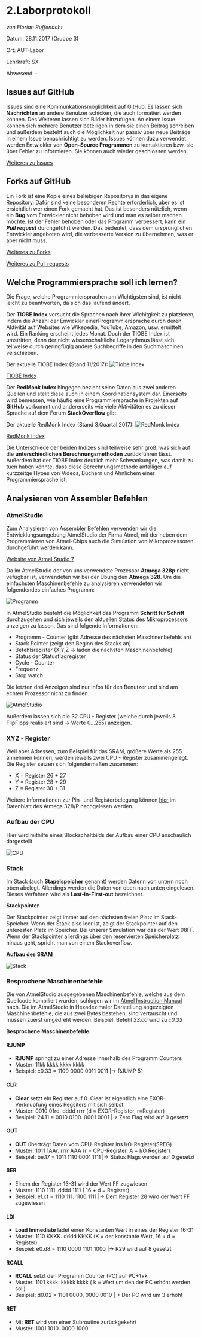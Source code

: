

# **2.Laborprotokoll** 

*von Florian Ruffenacht*

Datum: 28.11.2017 (Gruppe 3)

Ort: AUT-Labor

Lehrkraft: SX

Abwesend: -


## **Issues auf GitHub**

Issues sind eine Kommunkationsmöglichkeiit auf GitHub. Es lassen sich **Nachrichten** an andere
Benutzer schicken, die auch formatiert werden können. Des Weiteren lassen sich Bilder hinzufügen.
An einem Issue können sich mehrere Benutzer beteiligen in dem sie einen Beitrag schreiben und außerdem 
besteht auch die Möglichkeit nur passiv über neue Beiträge in einem Issue benachrichtigt zu werden.
Issues können dazu verwendet werden Entwickler von **Open-Source Programmen** zu kontaktieren bzw. sie 
über Fehler zu informieren. Sie können auch wieder geschlossen werden.

[Weiteres zu Issues](https://guides.github.com/features/issues/) 


## **Forks auf GitHub**

Ein Fork ist eine Kopie eines beliebigen Repositorys in das eigene Repository. Dafür sind keine besonderen Rechte
erforderlich, aber es ist ersichtlich wer einen Fork gemacht hat. Das ist besonders nützlich, wenn ein **Bug** vom 
Entwickler nicht behoben wird und man es selber machen möchte. Ist der Fehler behoben oder das Programm verbessert, 
kann ein *__Pull request__* durchgeführt werden. Das bedeutet, dass dem ursprünglichen Entwickler angeboten wird, die 
verbesserte Version zu übernehmen, was er aber nicht muss.

[Weiteres zu Forks](https://guides.github.com/activities/forking/)

[Weiteres zu Pull requests](https://help.github.com/articles/about-pull-requests/)


##  **Welche Programmiersprache soll ich lernen?**

Die Frage, welche Programmiersprachen am Wichtigsten sind, ist nicht leicht zu beantworten, da sich das laufend ändert.

Der **TIOBE Index** versucht die Sprachen nach ihrer Wichitgkeit zu platzieren, indem die Anzahl der Enwickler einerProgrammiersprache durch deren Aktivität auf Websites wie Wikepedia, YouTube, Amazon, usw. ermittelt wird. Ein Ranking
erscheint jedes Monat. Doch der TIOBE Index ist umstritten, denn der nicht wissenschaftliche Logarythmus lässt sich  teilweise durch geringfügig andere Suchbegriffe in den Suchmaschinen verschieben.

Der aktuelle TIOBE Index (Stand 11/2017):
![Tiobe Index](https://github.com/HTLMechatronics/m14-la1-sx/blob/rufflm14/rufflm14/BildTiobeE2.svg)

[TIOBE Index](https://www.tiobe.com/tiobe-index/)


Der **RedMonk Index** hingegen bezieht seine Daten aus zwei anderen Quellen und stellt diese auch in einem Koordinationsystem dar. Einerseits
wird bemessen, wie häufig eine Programmiersprache in Projekten auf **GitHub** vorkommt und andererseits wie viele Aktivitäten es zu 
dieser Sprache auf dem Forum **StackOverflow** gibt.

Der aktuelle RedMonk Index (Stand 3.Quartal 2017):
![RedMonk Index](https://github.com/HTLMechatronics/m14-la1-sx/blob/rufflm14/rufflm14/BildRedMonkE2.png)


[RedMonk Index](https://redmonk.com/sogrady/2017/06/08/language-rankings-6-17/)


Die Unterschiede der beiden Indizes sind teilweise sehr groß, was sich auf die **unterschiedlichen Berechnungsmethoden** zurückführen
lässt. Außerdem hat der TIOBE Index deutlich mehr Schwankungen, was damit zu tuen haben könnte, dass diese Berechnungsmethode anfälliger
auf kurzzeitge Hypes von Videos, Büchern und Ähnlichem einer Programmiersprache ist.


## Analysieren von Assembler Befehlen

### AtmelStudio

Zum Analysieren von Assembler Befehlen verwenden wir die Entwicklungsumgebung AtmelStudio der Firma Atmel, mit der neben dem Programmieren von Atmel-Chips auch die Simulation von Mikroprozessoren durchgeführt werden kann. 

[Website von Atmel Studio 7](http://www.atmel.com/microsite/atmel-studio/)

Da im AtmelStudio der von uns verwendete Prozessor **Atmega 328p** nicht vefügbar ist, verwendeten wir bei der Übung den **Atmega 328**.
Um die einfachsten Maschinenbefehle zu analysieren verwendeten wir folgendendes einfaches Programm:

![Programm](https://github.com/HTLMechatronics/m14-la1-sx/blob/rufflm14/rufflm14/BildProgrammE2.JPG)

In AtmelStudio besteht die Möglichkeit das Programm **Schritt für Schritt** durchzugehen und sich jeweils den aktuellen Status des Mikroprozessors anzeigen zu lassen. 
Das sind folgende Informationen:

* Programm - Counter (gibt Adresse des nächsten Maschinenbefehls an)
* Stack Pointer (zeigt den Beginn des Stacks an)
* Befehlsregister (X,Y,Z -> laden die nächsten Maschinenbefehle)
* Status der Statusflagregister
* Cycle - Counter
* Frequenz
* Stop watch
 
Die letzten drei Anzeigen sind nur Infos für den Benutzer und sind am echten Prozessor nicht zu finden.

![AtmelStudio](https://github.com/HTLMechatronics/m14-la1-sx/blob/rufflm14/rufflm14/BildAtmelStudioE2.JPG)

Außerdem lassen sich die 32 CPU - Register (welche durch jeweils 8 FlipFlops realisiert sind -> Werte 0...255) anzeigen.


### XYZ - Register

Weil aber Adressen, zum Beispiel für das SRAM, größere Werte als 255 annehmen können, werden jeweils zwei CPU - Register zusammengelegt.
Die Register setzen sich folgendermaßen zusammen:

* X = Register 26 + 27
* Y = Register 28 + 29
* Z = Register 30 + 31

Weitere Informationen zur Pin- und Registerbelegung können [hier](http://www.atmel.com/Images/Atmel-42735-8-bit-AVR-Microcontroller-ATmega328-328P_Datasheet.pdf) im Datenblatt des Atmega 328/P nachgelesen werden.


### Aufbau der CPU

Hier wird mithilfe eines Blockschaltbilds der Aufbau einer CPU anschaulich dargestellt
 
 ![CPU](https://github.com/HTLMechatronics/m14-la1-sx/blob/rufflm14/rufflm14/BildCpuE2.png)
 
 
### Stack

Im Stack (auch **Stapelspeicher** genannt) werden Datenn von untern noch oben abelegt. Allerdings werden die Daten von oben nach unten eingelesen. Dieses Verfahren wird als **Last-in-First-out** bezeichnet.

**Stackpointer**

Der Stackpointer zeigt immer auf den nächsten freien Platz im Stack-Speicher. Wenn der Stack also leer ist, zeigt der Stackpointer auf den unteresten Platz im Speicher. Bei unserer Simulation war das der Wert 08FF. Wenn der Stackpointer allerdings über den reservierten Speicherplatz hinaus geht, spricht man von einem Stackoverflow.

**Aufbau des SRAM**

![Stack](https://github.com/HTLMechatronics/m14-la1-sx/blob/rufflm14/rufflm14/BildStackE2.png)


### Besprochene Maschinenbefehle

Die von AtmelStudio ausgegebenen Maschinenbefehle, welche aus dem Quellcode kompiliert wurden, schlugen wir im [Atmel Instruction Manual](http://www.atmel.com/images/Atmel-0856-AVR-Instruction-Set-Manual.pdf) nach. Die im AtmelStudio in Hexadezimaler Darstellung angezeigten Maschinenbefehle, die aus zwei Bytes bestehen, sind vertauscht und müssen zuerst umgedreht werden.
Beispiel: Befehl *33.c0* wird zu *c0.33*

**Besprochene Maschinenbefehle:**

#### RJUMP
* **RJUMP** springt zu einer Adresse innerhalb des Programm Counters 
* Muster: 11kk kkkk kkkk kkkk
* Beispiel: c0.33 = 1100 0000 0011 0011 |-> RJUMP 51
#### CLR
* **Clear** setzt ein Register auf 0. Clear ist eigentlich eine EXOR-Verknüpfung eines Regsiters mit sich selbst.
* Muster: 0010 01rd. dddd rrrr (d = EXOR-Register, r=Register)
* Besipiel: 24.11 = 0010 0100. 0001 0001 |-> Zero Flag wird auf 0 gesetzt
#### OUT
* **OUT** überträgt Daten vom CPU-Register ins I/O-Register(SREG)
* Muster: 1011 1AAr. rrrr AAA (r = CPU-Register, A = I/O Register)
* Beispiel: be.17 = 1011 1110 0001 1111 |-> Status Flags werden auf 0 gesetzt
#### SER
* Einem der Register 16-31 wird der Wert FF zugwiesen
* Muster: 1110 1111. dddd 1111 ( 16 + d = Register)
* Beispiel: ef.cf = 1110 111. 1100 1111  |-> Dem Register 28 wird der Wert FF zugewiesen
#### LDI
* **Load Immediate** ladet einen Konstanten Wert in eines der Register 16-31
* Muster: 1110 KKKK. dddd KKKK (K = der konstante Wert, 16 + d = Register)
* Bespiel: e0.d8 = 1110 0000 1101 1000 |-> R29 wird auf 8 gesetzt
#### RCALL
* **RCALL** setzt den Programm Counter (PC) auf PC+1+k
* Muster: 1101 kkkk. kkkkk kkkk ( k = Wert um den der PC erhöht werden soll)
* Besipiel: d0.02 = 1101 0000, 0000 0010 |-> Der PC wird um 3 erhöht
#### RET
* Mit **RET** wird von einer Subroutine zurückgekehrt
* Muster: 1001 1010. 0000 1000




